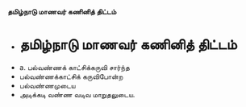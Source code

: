 **தமிழ்நாடு மாணவர் கணினித் திட்டம்**
- # தமிழ்நாடு மாணவர் கணினித் திட்டம்
- a. பல்வண்ணக் காட்சிக்கருவி சார்ந்த
- பல்வண்ணக்காட்சிக் கருவிபோன்ற
- பல்வண்ணமுடைய
- அடிக்கடி வண்ண வடிவ மாறுதலுடைய.

